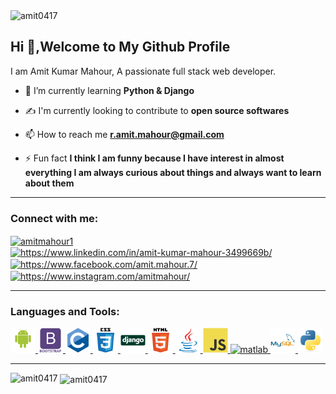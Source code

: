 <img src="https://komarev.com/ghpvc/?username=amit0417&label=Profile%20views&color=0e75b6&style=flat" alt="amit0417" /> 

## Hi 👋,Welcome to My Github Profile

I am Amit Kumar Mahour, A passionate full stack web developer. 



- 🌱 I’m currently learning **Python & Django**

- ✍️ I'm currently looking to contribute to **open source softwares** 

- 📫 How to reach me **r.amit.mahour@gmail.com**

- ⚡ Fun fact **I think I am funny because I have interest in almost everything I am always curious about things and always want to learn about them**
<hr>

### Connect with me:
<p align="left">
<a href="https://twitter.com/amitmahour1" target="blank"><img align="center" src="https://raw.githubusercontent.com/rahuldkjain/github-profile-readme-generator/master/src/images/icons/Social/twitter.svg" alt="amitmahour1" height="30" width="40" /></a>
<a href="https://www.linkedin.com/in/amit-kumar-mahour-3499669b/" target="blank"><img align="center" src="https://raw.githubusercontent.com/rahuldkjain/github-profile-readme-generator/master/src/images/icons/Social/linked-in-alt.svg" alt="https://www.linkedin.com/in/amit-kumar-mahour-3499669b/" height="30" width="40" /></a>
<a href="https://www.facebook.com/amit.mahour.7/" target="blank"><img align="center" src="https://raw.githubusercontent.com/rahuldkjain/github-profile-readme-generator/master/src/images/icons/Social/facebook.svg" alt="https://www.facebook.com/amit.mahour.7/" height="30" width="40" /></a>
<a href="https://www.instagram.com/amitmahour/" target="blank"><img align="center" src="https://raw.githubusercontent.com/rahuldkjain/github-profile-readme-generator/master/src/images/icons/Social/instagram.svg" alt="https://www.instagram.com/amitmahour/" height="30" width="40" /></a>
</p>
<hr>

### Languages and Tools:
<p align="left"> <a href="https://developer.android.com" target="_blank"> <img src="https://raw.githubusercontent.com/devicons/devicon/master/icons/android/android-original-wordmark.svg" alt="android" width="40" height="40"/> </a> <a href="https://getbootstrap.com" target="_blank"> <img src="https://raw.githubusercontent.com/devicons/devicon/master/icons/bootstrap/bootstrap-plain-wordmark.svg" alt="bootstrap" width="40" height="40"/> </a> <a href="https://www.cprogramming.com/" target="_blank"> <img src="https://raw.githubusercontent.com/devicons/devicon/master/icons/c/c-original.svg" alt="c" width="40" height="40"/> </a> <a href="https://www.w3schools.com/css/" target="_blank"> <img src="https://raw.githubusercontent.com/devicons/devicon/master/icons/css3/css3-original-wordmark.svg" alt="css3" width="40" height="40"/> </a> <a href="https://www.djangoproject.com/" target="_blank"> <img src="https://raw.githubusercontent.com/devicons/devicon/master/icons/django/django-original.svg" alt="django" width="40" height="40"/> </a> <a href="https://www.w3.org/html/" target="_blank"> <img src="https://raw.githubusercontent.com/devicons/devicon/master/icons/html5/html5-original-wordmark.svg" alt="html5" width="40" height="40"/> </a> <a href="https://www.java.com" target="_blank"> <img src="https://raw.githubusercontent.com/devicons/devicon/master/icons/java/java-original.svg" alt="java" width="40" height="40"/> </a> <a href="https://developer.mozilla.org/en-US/docs/Web/JavaScript" target="_blank"> <img src="https://raw.githubusercontent.com/devicons/devicon/master/icons/javascript/javascript-original.svg" alt="javascript" width="40" height="40"/> </a> <a href="https://www.mathworks.com/" target="_blank"> <img src="https://upload.wikimedia.org/wikipedia/commons/2/21/Matlab_Logo.png" alt="matlab" width="40" height="40"/> </a> <a href="https://www.mysql.com/" target="_blank"> <img src="https://raw.githubusercontent.com/devicons/devicon/master/icons/mysql/mysql-original-wordmark.svg" alt="mysql" width="40" height="40"/> </a> <a href="https://www.python.org" target="_blank"> <img src="https://raw.githubusercontent.com/devicons/devicon/master/icons/python/python-original.svg" alt="python" width="40" height="40"/> </a> </p>
<hr>

<p><img align="left" src="https://github-readme-stats.vercel.app/api/top-langs?username=amit0417&show_icons=true&locale=en&layout=compact" alt="amit0417" /></p>

<p>&nbsp;<img align="center" src="https://github-readme-stats.vercel.app/api?username=amit0417&show_icons=true&locale=en" alt="amit0417" /></p>

<!-- <p><img align="center" src="https://github-readme-streak-stats.herokuapp.com/?user=amit0417&" alt="amit0417" /></p> -->
